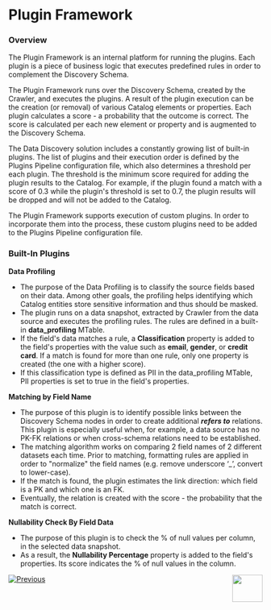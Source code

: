 <web>

# Plugin Framework

### Overview

The Plugin Framework is an internal platform for running the plugins. Each plugin is a piece of business logic that executes predefined rules in order to complement the Discovery Schema. 

The Plugin Framework runs over the Discovery Schema, created by the Crawler, and executes the plugins. A result of the plugin execution can be the creation (or removal) of various Catalog elements or properties. Each plugin calculates a score - a probability that the outcome is correct. The score is calculated per each new element or property and is augmented to the Discovery Schema.

The Data Discovery solution includes a constantly growing list of built-in plugins. The list of plugins and their execution order is defined by the Plugins Pipeline configuration file, which also determines a threshold per each plugin. The threshold is the minimum score required for adding the plugin results to the Catalog. For example, if the plugin found a match with a score of 0.3 while the plugin's threshold is set to 0.7, the plugin results will be dropped and will not be added to the Catalog. 

The Plugin Framework supports execution of custom plugins. In order to incorporate them into the process, these custom plugins need to be added to the Plugins Pipeline configuration file.

### Built-In Plugins

**Data Profiling**

* The purpose of the Data Profiling is to classify the source fields based on their data. Among other goals, the profiling helps identifying which Catalog entities store sensitive information and thus should be masked. 
* The plugin runs on a data snapshot, extracted by Crawler from the data source and executes the profiling rules. The rules are defined in a built-in **data_profiling** MTable. 
* If the field's data matches a rule, a **Classification** property is added to the field's properties with the value such as **email**, **gender**, or **credit card**. If a match is found for more than one rule, only one property is created (the one with a higher score).
* If this classification type is defined as PII in the data_profiling MTable, PII properties is set to true in the field's properties. 

**Matching by Field Name**

* The purpose of this plugin is to identify possible links between the Discovery Schema nodes in order to create additional ***refers to*** relations. This plugin is especially useful when, for example, a data source has no PK-FK relations or when cross-schema relations need to be established. 
* The matching algorithm works on comparing 2 field names of 2 different datasets each time. Prior to matching, formatting rules are applied in order to "normalize" the field names (e.g. remove underscore ‘_’, convert to lower-case). 
* If the match is found, the plugin estimates the link direction: which field is a PK and which one is an FK.
* Eventually, the relation is created with the score - the probability that the match is correct. 

**Nullability Check By Field Data**

* The purpose of this plugin is to check the % of null values per column, in the selected data snapshot.
* As a result, the **Nullability Percentage** property is added to the field's properties. Its score indicates the % of null values in the column.



[![Previous](/articles/images/Previous.png)](03_discovery_process.md)[<img align="right" width="60" height="54" src="/articles/images/Next.png">](05_catalog_app.md) 

</web>
